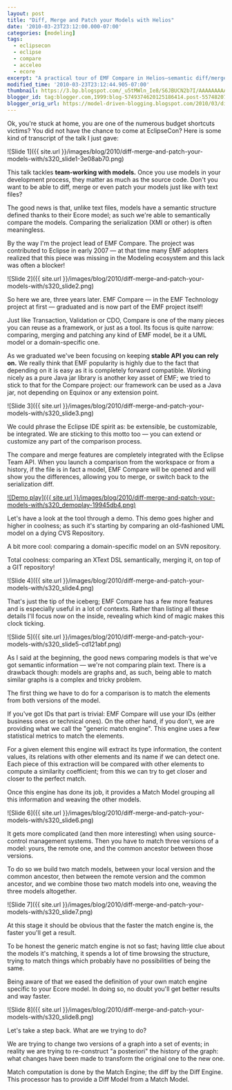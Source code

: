 ```yaml
---
layout: post
title: "Diff, Merge and Patch your Models with Helios"
date: '2010-03-23T23:12:00.000-07:00'
categories: [modeling]
tags:
  - eclipsecon
  - eclipse
  - compare
  - acceleo
  - ecore
excerpt: "A practical tour of EMF Compare in Helios—semantic diff/merge, Team integration, and how the matching engine scales for real model workflows."
modified_time: '2010-03-23T23:12:44.905-07:00'
thumbnail: https://3.bp.blogspot.com/_u5tMWln_Ie8/S6JBUCN2b7I/AAAAAAAAARY/E9hWcXn7EDs/s72-c/slide1.png
blogger_id: tag:blogger.com,1999:blog-5749374620125186414.post-5574820773702427430
blogger_orig_url: https://model-driven-blogging.blogspot.com/2010/03/diff-merge-and-patch-your-models-with.html
---
```


Ok, you're stuck at home, you are one of the numerous budget shortcuts victims? You did not have the chance to come at EclipseCon? Here is some kind of transcript of the talk I just gave:

![Slide 1]({{ site.url }}/images/blog/2010/diff-merge-and-patch-your-models-with/s320_slide1-3e08ab70.png)

This talk tackles **team-working with models.** Once you use models in your development process, they matter as much as the source code. Don't you want to be able to diff, merge or even patch your models just like with text files?

The good news is that, unlike text files, models have a semantic structure defined thanks to their Ecore model; as such we're able to semantically compare the models. Comparing the serialization (XMI or other) is often meaningless.

By the way I'm the project lead of EMF Compare. The project was contributed to Eclipse in early 2007 — at that time many EMF adopters realized that this piece was missing in the Modeling ecosystem and this lack was often a blocker!

![Slide 2]({{ site.url }}/images/blog/2010/diff-merge-and-patch-your-models-with/s320_slide2.png)

So here we are, three years later. EMF Compare — in the EMF Technology project at first — graduated and is now part of the EMF project itself!

Just like Transaction, Validation or CDO, Compare is one of the many pieces you can reuse as a framework, or just as a tool. Its focus is quite narrow: comparing, merging and patching any kind of EMF model, be it a UML model or a domain-specific one.

As we graduated we've been focusing on keeping **stable API you can rely on.** We really think that EMF popularity is highly due to the fact that depending on it is easy as it is completely forward compatible. Working nicely as a pure Java jar library is another key asset of EMF; we tried to stick to that for the Compare project: our framework can be used as a Java jar, not depending on Equinox or any extension point.

![Slide 3]({{ site.url }}/images/blog/2010/diff-merge-and-patch-your-models-with/s320_slide3.png)

We could phrase the Eclipse IDE spirit as: be extensible, be customizable, be integrated. We are sticking to this motto too — you can extend or customize any part of the comparison process.

The compare and merge features are completely integrated with the Eclipse Team API. When you launch a comparison from the workspace or from a history, if the file is in fact a model, EMF Compare will be opened and will show you the differences, allowing you to merge, or switch back to the serialization diff.

[![Demo play]({{ site.url }}/images/blog/2010/diff-merge-and-patch-your-models-with/s320_demoplay-19945db4.png)](https://literate.modeling.free.fr/modeling/compare/BasicsCVSSVNGit.swf)

Let's have a look at the tool through a demo. This demo goes higher and higher in coolness; as such it's starting by comparing an old-fashioned UML model on a dying CVS Repository.

A bit more cool: comparing a domain-specific model on an SVN repository.

Total coolness: comparing an XText DSL semantically, merging it, on top of a GIT repository!

![Slide 4]({{ site.url }}/images/blog/2010/diff-merge-and-patch-your-models-with/s320_slide4.png)

That's just the tip of the iceberg; EMF Compare has a few more features and is especially useful in a lot of contexts. Rather than listing all these details I'll focus now on the inside, revealing which kind of magic makes this clock ticking.

![Slide 5]({{ site.url }}/images/blog/2010/diff-merge-and-patch-your-models-with/s320_slide5-cd121abf.png)

As I said at the beginning, the good news comparing models is that we've got semantic information — we're not comparing plain text. There is a drawback though: models are graphs and, as such, being able to match similar graphs is a complex and tricky problem.

The first thing we have to do for a comparison is to match the elements from both versions of the model.

If you've got IDs that part is trivial: EMF Compare will use your IDs (either business ones or technical ones). On the other hand, if you don't, we are providing what we call the "generic match engine". This engine uses a few statistical metrics to match the elements.

For a given element this engine will extract its type information, the content values, its relations with other elements and its name if we can detect one. Each piece of this extraction will be compared with other elements to compute a similarity coefficient; from this we can try to get closer and closer to the perfect match.

Once this engine has done its job, it provides a Match Model grouping all this information and weaving the other models.

![Slide 6]({{ site.url }}/images/blog/2010/diff-merge-and-patch-your-models-with/s320_slide6.png)

It gets more complicated (and then more interesting) when using source-control management systems. Then you have to match three versions of a model: yours, the remote one, and the common ancestor between those versions.

To do so we build two match models, between your local version and the common ancestor, then between the remote version and the common ancestor, and we combine those two match models into one, weaving the three models altogether.

![Slide 7]({{ site.url }}/images/blog/2010/diff-merge-and-patch-your-models-with/s320_slide7.png)

At this stage it should be obvious that the faster the match engine is, the faster you'll get a result.

To be honest the generic match engine is not so fast; having little clue about the models it's matching, it spends a lot of time browsing the structure, trying to match things which probably have no possibilities of being the same.

Being aware of that we eased the definition of your own match engine specific to your Ecore model. In doing so, no doubt you'll get better results and way faster.

![Slide 8]({{ site.url }}/images/blog/2010/diff-merge-and-patch-your-models-with/s320_slide8.png)

Let's take a step back. What are we trying to do?

We are trying to change two versions of a graph into a set of events; in reality we are trying to re-construct "a posteriori" the history of the graph: what changes have been made to transform the original one to the new one.

Match computation is done by the Match Engine; the diff by the Diff Engine. This processor has to provide a Diff Model from a Match Model.
